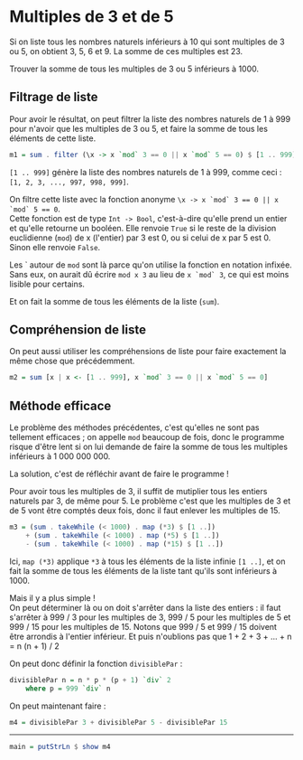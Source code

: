 # Multiples de 3 et de 5

Si on liste tous les nombres naturels inférieurs à 10 qui sont multiples de 3 ou 5, on obtient 3, 5, 6 et 9.
La somme de ces multiples est 23.

Trouver la somme de tous les multiples de 3 ou 5 inférieurs à 1000.

## Filtrage de liste

Pour avoir le résultat, on peut filtrer la liste des nombres naturels de 1 à 999 pour n'avoir que les multiples de 3 ou 5, et faire la somme de tous les éléments de cette liste.

```haskell
m1 = sum . filter (\x -> x `mod` 3 == 0 || x `mod` 5 == 0) $ [1 .. 999]
```

`[1 .. 999]` génère la liste des nombres naturels de 1 à 999, comme ceci : `[1, 2, 3, ..., 997, 998, 999]`.

On filtre cette liste avec la fonction anonyme ``\x -> x `mod` 3 == 0 || x `mod` 5 == 0``.  
Cette fonction est de type `Int -> Bool`, c'est-à-dire qu'elle prend un entier et qu'elle retourne un booléen.
Elle renvoie `True` si le reste de la division euclidienne (`mod`) de x (l'entier) par 3 est 0, ou si celui de x par 5 est 0. Sinon elle renvoie `False`.

Les \` autour de `mod` sont là parce qu'on utilise la fonction en notation infixée.
Sans eux, on aurait dû écrire `mod x 3` au lieu de ``x `mod` 3``, ce qui est moins lisible pour certains.

Et on fait la somme de tous les éléments de la liste (`sum`).

## Compréhension de liste

On peut aussi utiliser les compréhensions de liste pour faire exactement la même chose que précédemment.

```haskell
m2 = sum [x | x <- [1 .. 999], x `mod` 3 == 0 || x `mod` 5 == 0]
```

## Méthode efficace

Le problème des méthodes précédentes, c'est qu'elles ne sont pas tellement efficaces ; on appelle `mod` beaucoup de fois, donc le programme risque d'être lent si on lui demande de faire la somme de tous les multiples inférieurs à 1 000 000 000.

La solution, c'est de réfléchir avant de faire le programme !

Pour avoir tous les multiples de 3, il suffit de mutiplier tous les entiers naturels par 3, de même pour 5.
Le problème c'est que les multiples de 3 et de 5 vont être comptés deux fois, donc il faut enlever les multiples de 15.

```haskell
m3 = (sum . takeWhile (< 1000) . map (*3) $ [1 ..])
    + (sum . takeWhile (< 1000) . map (*5) $ [1 ..])
    - (sum . takeWhile (< 1000) . map (*15) $ [1 ..])
```

Ici, `map (*3)` applique `*3` à tous les éléments de la liste infinie `[1 ..]`, et on fait la somme de tous les éléments de la liste tant qu'ils sont inférieurs à 1000.



Mais il y a plus simple !  
On peut déterminer là ou on doit s'arrêter dans la liste des entiers : il faut s'arrêter à 999 / 3 pour les multiples de 3, 999 / 5 pour les multiples de 5 et 999 / 15 pour les multiples de 15.
Notons que 999 / 5 et 999 / 15 doivent être arrondis à l'entier inférieur.
Et puis n'oublions pas que 1 + 2 + 3 + ... + n = n (n + 1) / 2

On peut donc définir la fonction `divisiblePar` :

```haskell
divisiblePar n = n * p * (p + 1) `div` 2
    where p = 999 `div` n
```

On peut maintenant faire :

```haskell
m4 = divisiblePar 3 + divisiblePar 5 - divisiblePar 15
```

---

```haskell
main = putStrLn $ show m4
```
